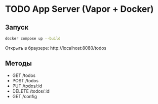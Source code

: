 # TODO App Server (Vapor + Docker)

## Запуск

```bash
docker compose up --build
```

Открыть в браузере: http://localhost:8080/todos

## Методы

- GET /todos
- POST /todos
- PUT /todos/:id
- DELETE /todos/:id
- GET /config